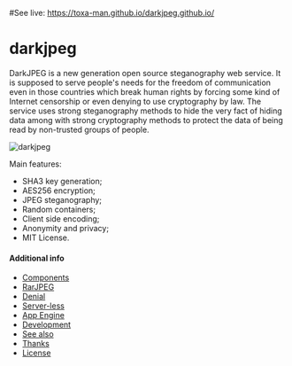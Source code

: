 #See live: https://toxa-man.github.io/darkjpeg.github.io/

darkjpeg
========

DarkJPEG is a new generation open source steganography web service. It is supposed to serve people's needs for the freedom of communication even in those countries which break human rights by forcing some kind of Internet censorship or even denying to use cryptography by law. The service uses strong steganography methods to hide the very fact of hiding data among with strong cryptography methods to protect the data of being read by non-trusted groups of people.

![darkjpeg](https://raw2.github.com/yndi/darkjpeg/gh-pages/screen.png)

Main features:
- SHA3 key generation;
- AES256 encryption;
- JPEG steganography;
- Random containers;
- Client side encoding;
- Anonymity and privacy;
- MIT License.

#### Additional info

- [Components](https://github.com/yndi/darkjpeg/blob/master/NOTES.md#components)
- [RarJPEG](https://github.com/yndi/darkjpeg/blob/master/NOTES.md#rarjpeg-support)
- [Denial](https://github.com/yndi/darkjpeg/blob/master/NOTES.md#deniable-encryption)
- [Server-less](https://github.com/yndi/darkjpeg/blob/master/NOTES.md#server-less)
- [App Engine](https://github.com/yndi/darkjpeg/blob/master/NOTES.md#app-engine-support)
- [Development](https://github.com/yndi/darkjpeg/blob/master/NOTES.md#developers-guide)
- [See also](https://github.com/yndi/darkjpeg/blob/master/NOTES.md#see-also)
- [Thanks](https://github.com/yndi/darkjpeg/blob/master/NOTES.md#thanks-to)
- [License](https://github.com/yndi/darkjpeg/blob/master/NOTES.md#license)
